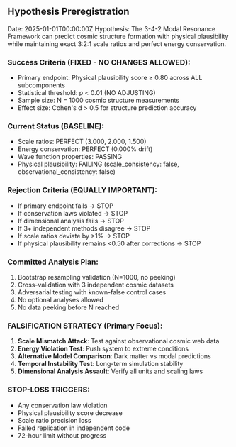 ## Hypothesis Preregistration
Date: 2025-01-01T00:00:00Z
Hypothesis: The 3-4-2 Modal Resonance Framework can predict cosmic structure formation with physical plausibility while maintaining exact 3:2:1 scale ratios and perfect energy conservation.

### Success Criteria (FIXED - NO CHANGES ALLOWED):
- Primary endpoint: Physical plausibility score ≥ 0.80 across ALL subcomponents
- Statistical threshold: p < 0.01 (NO ADJUSTING)
- Sample size: N = 1000 cosmic structure measurements
- Effect size: Cohen's d > 0.5 for structure prediction accuracy

### Current Status (BASELINE):
- Scale ratios: PERFECT (3.000, 2.000, 1.500)
- Energy conservation: PERFECT (0.000% drift)
- Wave function properties: PASSING
- Physical plausibility: FAILING (scale_consistency: false, observational_consistency: false)

### Rejection Criteria (EQUALLY IMPORTANT):
- If primary endpoint fails → STOP
- If conservation laws violated → STOP  
- If dimensional analysis fails → STOP
- If 3+ independent methods disagree → STOP
- If scale ratios deviate by >1% → STOP
- If physical plausibility remains <0.50 after corrections → STOP

### Committed Analysis Plan:
1. Bootstrap resampling validation (N=1000, no peeking)
2. Cross-validation with 3 independent cosmic datasets
3. Adversarial testing with known-false control cases
4. No optional analyses allowed
5. No data peeking before N reached

### FALSIFICATION STRATEGY (Primary Focus):
1. **Scale Mismatch Attack**: Test against observational cosmic web data
2. **Energy Violation Test**: Push system to extreme conditions
3. **Alternative Model Comparison**: Dark matter vs modal predictions
4. **Temporal Instability Test**: Long-term simulation stability
5. **Dimensional Analysis Assault**: Verify all units and scaling laws

### STOP-LOSS TRIGGERS:
- Any conservation law violation
- Physical plausibility score decrease
- Scale ratio precision loss
- Failed replication in independent code
- 72-hour limit without progress 